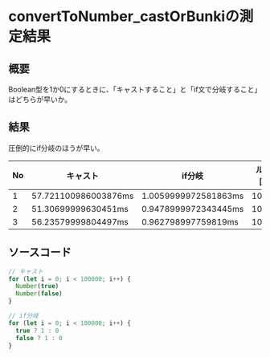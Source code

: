 # convertToNumber_castOrBunkiの測定結果

## 概要

Boolean型を1か0にするときに、「キャストすること」と「if文で分岐すること」はどちらが早いか。

## 結果

圧倒的にif分岐のほうが早い。

| No | キャスト | if分岐 | ループ回数 |
|----|--|--|--|
| 1  | 57.721100986003876ms | 1.0059999972581863ms | 100000 |
| 2  | 51.30699999630451ms | 0.9478999972343445ms | 100000 |
| 3  | 56.23579999804497ms | 0.962798997759819ms | 100000 |

## ソースコード

``` js
// キャスト
for (let i = 0; i < 100000; i++) {
  Number(true)
  Number(false)
}

// if分岐
for (let i = 0; i < 100000; i++) {
  true ? 1 : 0
  false ? 1 : 0
}
```
